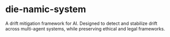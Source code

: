 # die-namic-system
A drift mitigation framework for AI. Designed to detect and stabilize drift across multi-agent systems, while preserving ethical and legal frameworks. 
